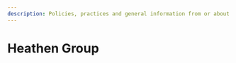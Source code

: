 ```yaml
---
description: Policies, practices and general information from or about Heathen.
---
```


# Heathen Group

